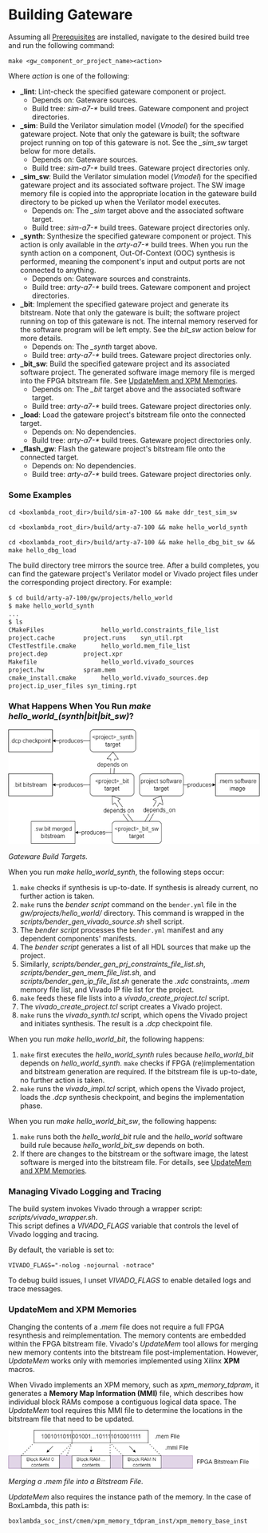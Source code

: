 # Building Gateware

Assuming all [Prerequisites](prerequisites.md) are installed, navigate to the desired build tree and run the following command:

```
make <gw_component_or_project_name><action>
```

Where *action* is one of the following:

- **_lint**: Lint-check the specified gateware component or project.
    - Depends on: Gateware sources.
    - Build tree: *sim-a7-\** build trees. Gateware component and project directories.
- **_sim**: Build the Verilator simulation model (*Vmodel*) for the specified gateware project. Note that only the gateware is built; the software project running on top of this gateware is not. See the *_sim_sw* target below for more details.
    - Depends on: Gateware sources.
    - Build tree: *sim-a7-\** build trees. Gateware project directories only.
- **_sim_sw**: Build the Verilator simulation model (*Vmodel*) for the specified gateware project and its associated software project. The SW image memory file is copied into the appropriate location in the gateware build directory to be picked up when the Verilator model executes.
    - Depends on: The *_sim* target above and the associated software target.
    - Build tree: *sim-a7-\** build trees. Gateware project directories only.
- **_synth**: Synthesize the specified gateware component or project. This action is only available in the *arty-a7-\** build trees. When you run the synth action on a component, Out-Of-Context (OOC) synthesis is performed, meaning the component's input and output ports are not connected to anything.
    - Depends on: Gateware sources and constraints.
    - Build tree: *arty-a7-\** build trees. Gateware component and project directories.
- **_bit**: Implement the specified gateware project and generate its bitstream. Note that only the gateware is built; the software project running on top of this gateware is not. The internal memory reserved for the software program will be left empty. See the *bit_sw* action below for more details.
    - Depends on: The *_synth* target above.
    - Build tree: *arty-a7-\** build trees. Gateware project directories only.
- **_bit_sw**: Build the specified gateware project and its associated software project. The generated software image memory file is merged into the FPGA bitstream file. See [UpdateMem and XPM Memories](#updatemem-and-xpm-memories).
    - Depends on: The *_bit* target above and the associated software target.
    - Build tree: *arty-a7-\** build trees. Gateware project directories only.
- **_load**: Load the gateware project's bitstream file onto the connected target.
    - Depends on: No dependencies.
    - Build tree: *arty-a7-\** build trees. Gateware project directories only.
- **_flash_gw**: Flash the gateware project's bitstream file onto the connected target.
    - Depends on: No dependencies.
    - Build tree: *arty-a7-\** build trees. Gateware project directories only.

### Some Examples

```
cd <boxlambda_root_dir>/build/sim-a7-100 && make ddr_test_sim_sw
```

```
cd <boxlambda_root_dir>/build/arty-a7-100 && make hello_world_synth
```

```
cd <boxlambda_root_dir>/build/arty-a7-100 && make hello_dbg_bit_sw && make hello_dbg_load
```

The build directory tree mirrors the source tree. After a build completes, you can find the gateware project's Verilator model or Vivado project files under the corresponding project directory. For example:

```
$ cd build/arty-a7-100/gw/projects/hello_world
$ make hello_world_synth
...
$ ls
CMakeFiles                hello_world.constraints_file_list  project.cache        project.runs    syn_util.rpt
CTestTestfile.cmake       hello_world.mem_file_list          project.dep          project.xpr
Makefile                  hello_world.vivado_sources         project.hw           spram.mem
cmake_install.cmake       hello_world.vivado_sources.dep     project.ip_user_files syn_timing.rpt
```

### What Happens When You Run *make hello_world_(synth|bit|bit_sw)*?

![Gateware Build Targets.](assets/gw_build_targets.drawio.png)

*Gateware Build Targets.*

When you run *make hello_world_synth*, the following steps occur:

1. `make` checks if synthesis is up-to-date. If synthesis is already current, no further action is taken.
2. `make` runs the *bender script* command on the `bender.yml` file in the *gw/projects/hello_world/* directory. This command is wrapped in the *scripts/bender_gen_vivado_source.sh* shell script.
3. The *bender script* processes the `bender.yml` manifest and any dependent components' manifests.
4. The *bender script* generates a list of all HDL sources that make up the project.
5. Similarly, *scripts/bender_gen_prj_constraints_file_list.sh*, *scripts/bender_gen_mem_file_list.sh*, and *scripts/bender_gen_ip_file_list.sh* generate the *.xdc* constraints, *.mem* memory file list, and Vivado IP file list for the project.
6. `make` feeds these file lists into a *vivado_create_project.tcl* script.
7. The *vivado_create_project.tcl* script creates a Vivado project.
8. `make` runs the *vivado_synth.tcl* script, which opens the Vivado project and initiates synthesis. The result is a *.dcp* checkpoint file.

When you run *make hello_world_bit*, the following happens:

1. `make` first executes the *hello_world_synth* rules because *hello_world_bit* depends on *hello_world_synth*. `make` checks if FPGA (re)implementation and bitstream generation are required. If the bitstream file is up-to-date, no further action is taken.
2. `make` runs the *vivado_impl.tcl* script, which opens the Vivado project, loads the *.dcp* synthesis checkpoint, and begins the implementation phase.

When you run *make hello_world_bit_sw*, the following happens:

1. `make` runs both the *hello_world_bit* rule and the *hello_world* software build rule because *hello_world_bit_sw* depends on both.
2. If there are changes to the bitstream or the software image, the latest software is merged into the bitstream file. For details, see [UpdateMem and XPM Memories](#updatemem-and-xpm-memories).

### Managing Vivado Logging and Tracing

The build system invokes Vivado through a wrapper script: *scripts/vivado_wrapper.sh*.  
This script defines a *VIVADO_FLAGS* variable that controls the level of Vivado logging and tracing.  

By default, the variable is set to:

```
VIVADO_FLAGS="-nolog -nojournal -notrace"
```

To debug build issues, I unset *VIVADO_FLAGS* to enable detailed logs and trace messages.

### UpdateMem and XPM Memories

Changing the contents of a *.mem* file does not require a full FPGA resynthesis and reimplementation. The memory contents are embedded within the FPGA bitstream file. Vivado's *UpdateMem* tool allows for merging new memory contents into the bitstream file post-implementation. However, *UpdateMem* works only with memories implemented using Xilinx **XPM** macros.

When Vivado implements an XPM memory, such as *xpm_memory_tdpram*, it generates a **Memory Map Information (MMI)** file, which describes how individual block RAMs compose a contiguous logical data space. The *UpdateMem* tool requires this MMI file to determine the locations in the bitstream file that need to be updated.

![Merging a .mem file into a bitstream file.](assets/merge_mem_file_into_bitstream_file.drawio.png)

*Merging a .mem file into a Bitstream File.*

*UpdateMem* also requires the instance path of the memory. In the case of BoxLambda, this path is:

```
boxlambda_soc_inst/cmem/xpm_memory_tdpram_inst/xpm_memory_base_inst
```


